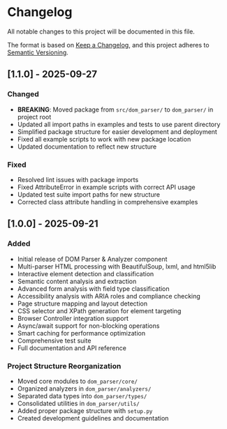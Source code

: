 # Changelog

All notable changes to this project will be documented in this file.

The format is based on [Keep a Changelog](https://keepachangelog.com/en/1.0.0/),
and this project adheres to [Semantic Versioning](https://semver.org/spec/v2.0.0.html).

## [1.1.0] - 2025-09-27

### Changed
- **BREAKING**: Moved package from `src/dom_parser/` to `dom_parser/` in project root
- Updated all import paths in examples and tests to use parent directory
- Simplified package structure for easier development and deployment
- Fixed all example scripts to work with new package location
- Updated documentation to reflect new structure

### Fixed
- Resolved lint issues with package imports
- Fixed AttributeError in example scripts with correct API usage
- Updated test suite import paths for new structure
- Corrected class attribute handling in comprehensive examples

## [1.0.0] - 2025-09-21

### Added
- Initial release of DOM Parser & Analyzer component
- Multi-parser HTML processing with BeautifulSoup, lxml, and html5lib
- Interactive element detection and classification
- Semantic content analysis and extraction
- Advanced form analysis with field type classification
- Accessibility analysis with ARIA roles and compliance checking
- Page structure mapping and layout detection
- CSS selector and XPath generation for element targeting
- Browser Controller integration support
- Async/await support for non-blocking operations
- Smart caching for performance optimization
- Comprehensive test suite
- Full documentation and API reference

### Project Structure Reorganization
- Moved core modules to `dom_parser/core/`
- Organized analyzers in `dom_parser/analyzers/`
- Separated data types into `dom_parser/types/`
- Consolidated utilities in `dom_parser/utils/`
- Added proper package structure with `setup.py`
- Created development guidelines and documentation